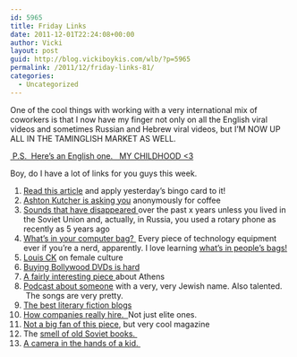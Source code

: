 ```yaml
---
id: 5965
title: Friday Links
date: 2011-12-01T22:24:08+00:00
author: Vicki
layout: post
guid: http://blog.vickiboykis.com/wlb/?p=5965
permalink: /2011/12/friday-links-81/
categories:
  - Uncategorized
---
```

One of the cool things with working with a very international mix of coworkers is that I now have my finger not only on all the English viral videos and sometimes Russian and Hebrew viral videos, but I&#8217;M NOW UP ALL IN THE TAMINGLISH MARKET AS WELL.



<a href="http://www.youtube.com/watch?v=IDtdQ8bTvRc" target="_blank"> P.S.  Here&#8217;s an English one.   MY CHILDHOOD <3</a>

Boy, do I have a lot of links for you guys this week.

  1. <a href="http://www.nytimes.com/2011/12/01/fashion/new-yorks-literary-cubs.html" target="_blank">Read this article</a> and apply yesterday&#8217;s bingo card to it!
  2. <a href="http://online.wsj.com/article/SB10001424052970204443404577052353225234154.html" target="_blank">Ashton Kutcher is asking you</a> anonymously for coffee
  3. <a href="http://www.npr.org/blogs/krulwich/2011/11/28/142859563/what-i-still-hear-sounds-that-have-disappeared?ft=1&f=5500502" target="_blank">Sounds that have disappeared </a>over the past x years unless you lived in the Soviet Union and, actually, in Russia, you used a rotary phone as recently as 5 years ago
  4. <a href="http://www.theverge.com/2011/11/23/2582832/whats-in-your-bag" target="_blank">What&#8217;s in your computer bag? </a> Every piece of technology equipment ever if you&#8217;re a nerd, apparently. I love learning <a href="http://allasalmanac.com/post/13160076196/whats-in-my-bag-international-thanksgiving" target="_blank">what&#8217;s in people&#8217;s bags!</a>
  5. <a href="http://www.fastcompany.com/magazine/161/louis-ck-on-female-culture" target="_blank">Louis CK</a> on female culture
  6. <a href="http://blogs.wsj.com/indiarealtime/2011/11/29/bollywood-journal-confessions-of-a-dvd-shopaholic/" target="_blank">Buying Bollywood DVDs is hard</a>
  7. <a href="http://www.lrb.co.uk/v33/n23/james-meek/diary" target="_blank">A fairly interesting piece </a>about Athens
  8. <a href="http://www.tabletmag.com/podcasts/84188/wonderstruck/?utm_source=Tablet+Magazine+List&utm_campaign=ef87d12d02-11_29_2011&utm_medium=email" target="_blank">Podcast about someone</a> with a very, very Jewish name. Also talented.  The songs are very pretty.
  9. <a href="http://janefriedman.com/2011/11/22/best-literary-fiction-blogs-websites/" target="_blank">The best literary fiction blogs</a>
 10. <a href="http://econlog.econlib.org/archives/2011/11/how_elite_firms.html" target="_blank">How companies really hire.  </a>Not just elite ones.
 11. <a href="http://takimag.com/article/the_young_and_the_lazy/print#axzz1eMjJu8GZ" target="_blank">Not a big fan of this piece</a>, but very cool magazine
 12. The <a href="http://www.languagehat.com/archives/004441.php" target="_blank">smell of old Soviet books. </a>
 13. <a href="http://blog.ideatransplant.com/2011/11/camera-in-hand-of-kid.html" target="_blank">A camera in the hands of a kid. </a>
